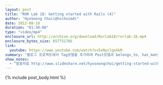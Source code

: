 ```yaml
---
layout: post
title: "ROR Lab 18: Getting started with Rails (4)"
author: "HyoSeong Choi(@hschoimd)"
date: 2012-08-18
duration: "01:38:06"
type: "video/mp4"
enclosure_url: http://archive.org/download/Rorlab18/rorlab-18.mp4
enclosure_bytes_size: 657751765
link:
  youtube: https://www.youtube.com/watch?v=5xNyzlqxkkM
summary: "블로그 프로젝트에서 Tag모델을 추가하여 Post모델과 belongs_to, has_many association를 만들고 임의의 Post 객체에 대해서 tag 객체를 추가하는 방법을 소개합니다."
show_notes:
  - "발표자료 http://www.slideshare.net/hyoseongchoi/getting-started-with-rails-4-season-2"
---
```


{% include post_body.html %}
